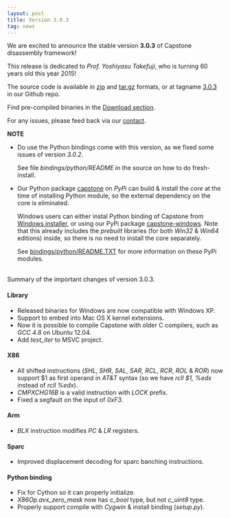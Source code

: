 ```yaml
---
layout: post
title: Version 3.0.3
tag: news
---
```


We are excited to announce the stable version **3.0.3** of Capstone disassembly framework!

This release is dedicated to *Prof. Yoshiyasu Takefuji*, who is turning 60 years old this year 2015!

The source code is available in [zip](https://github.com/aquynh/capstone/archive/3.0.3.zip) and [tar.gz](https://github.com/aquynh/capstone/archive/3.0.3.tar.gz) formats, or at tagname [3.0.3](https://github.com/aquynh/capstone/releases/tag/3.0.3) in our Github repo.

Find pre-compiled binaries in the [Download section](http://capstone-engine.org/download.html).

For any issues, please feed back via our [contact](contact.html).

**NOTE**

- Do use the Python bindings come with this version, as we fixed some issues of version *3.0.2*.

  See file *bindings/python/README* in the source on how to do fresh-install.

- Our Python package [capstone](https://pypi.python.org/pypi/capstone) on *PyPi* can build & install the *core* at the time of installing Python module,
  so the external dependency on the core is eliminated.
  
  Windows users can either instal Python binding of Capstone from [Windows installer](http://capstone-engine.org/download.html), or using our PyPi package [capstone-windows](https://pypi.python.org/pypi/capstone-windows). Note that this already includes the *prebuilt* libraries (for both *Win32* & *Win64* editions) inside, so there is no need to install the core separately.
  
  See [bindings/python/README.TXT](https://github.com/aquynh/capstone/blob/master/bindings/python/README.TXT) for more information on these PyPi modules.


<br>
Summary of the important changes of version 3.0.3.

#### Library

- Released binaries for Windows are now compatible with Windows XP.
- Support to embed into Mac OS X kernel extensions.
- Now it is possible to compile Capstone with older C compilers, such as *GCC 4.8* on Ubuntu 12.04.
- Add *test_iter* to MSVC project.

#### X86

- All shifted instructions (*SHL*, *SHR*, *SAL*, *SAR*, *RCL*, *RCR*, *ROL* & *ROR*) now support $1 as first operand in *AT&T* syntax (so we have *rcll $1, %edx* instead of *rcll %edx*).
- *CMPXCHG16B* is a valid instruction with *LOCK* prefix.
- Fixed a segfault on the input of *0xF3*.

#### Arm

- *BLX* instruction modifies *PC* & *LR* registers.

#### Sparc

- Improved displacement decoding for sparc banching instructions.

#### Python binding

- Fix for Cython so it can properly initialize.
- *X86Op.avx_zero_mask* now has *c_bool* type, but not *c_uint8* type.
- Properly support compile with *Cygwin* & install binding (*setup.py*).

